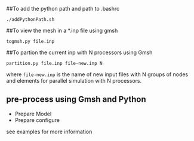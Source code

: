 ##To add the python path and path to .bashrc

```
./addPythonPath.sh
```


##To view the mesh in a *.inp file using gmsh

```
togmsh.py file.inp
```

##To partion the current inp with N processors using Gmsh
```
partition.py file.inp file-new.inp N
```
where ```file-new.inp``` is the name of new input files with N groups of nodes and elements for parallel simulation with N processors.

## pre-process using Gmsh and Python
- Prepare Model
- Prepare configure

see examples for more information

